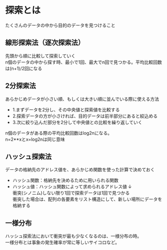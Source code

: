 # 探索とは
たくさんのデータの中から目的のデータを見つけること

## 線形探索法（逐次探索法）
先頭から順に比較して探索していく  
n個のデータの中から探す時、最小で1回、最大でn回で見つかる。平均比較回数は(n+1)/2回になる

## 2分探索法
あらかじめデータが小さい順、もしくは大きい順に並んでいる際に使える方法  
 - 1.まずデータを2分し、その中央値と探索値を比較する
 - 2.探索データの方が小さければ、目的データは前半部分にあると絞込める
 - 3.次に絞り込んだ部分を2分して中央値との比較を繰り返していく

n個のデータがある際の平均比較回数はlog2nになる。  
n=2**xとx=log2nは同じ意味

## ハッシュ探索法
データの格納先のアドレス値を、あらかじめ関数を使った計算で決めておく  
 - ハッシュ関数：格納先を決めるために用いられる関数
 - ハッシュ値：ハッシュ関数によって求められるアドレス値
↓  
衝突(シノニム)しない限り1回で探索データは1回で見つかる  
衝突した場合は、配列の各要素をリスト構造にして、新しい場所にデータを格納する

## 一様分布
ハッシュ探索法において衝突が最も少なくなるのは、一様分布の時。  
一様分布とは事象の発生確率が常に等しいサイコロなど。
